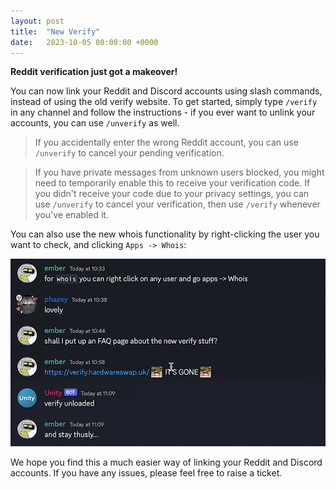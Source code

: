 ```yaml
---
layout: post
title:  "New Verify"
date:   2023-10-05 00:00:00 +0000
---
```


**Reddit verification just got a makeover!**

You can now link your Reddit and Discord accounts using slash commands, instead of using the old verify website. To get started, simply type `/verify` in any channel and follow the instructions - if you ever want to unlink your accounts, you can use `/unverify` as well.

> If you accidentally enter the wrong Reddit account, you can use `/unverify` to cancel your pending verification.

> If you have private messages from unknown users blocked, you might need to temporarily enable this to receive your verification code. If you didn't receive your code due to your privacy settings, you can use `/unverify` to cancel your verification, then use `/verify` whenever you've enabled it.

You can also use the new whois functionality by right-clicking the user you want to check, and clicking `Apps -> Whois`:

![A GIF demonstrating the new Whois functionality.](/assets/img/whois.gif)

We hope you find this a much easier way of linking your Reddit and Discord accounts. If you have any issues, please feel free to raise a ticket.